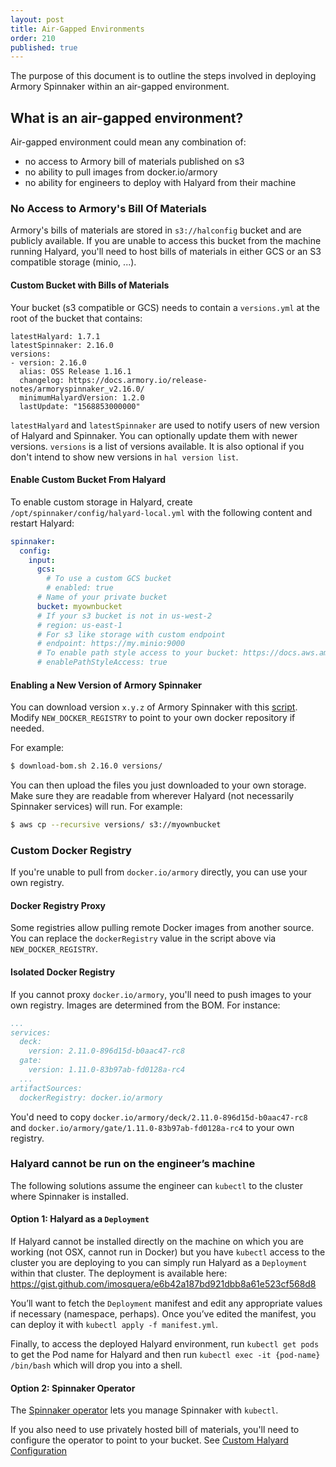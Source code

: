 ```yaml
---
layout: post
title: Air-Gapped Environments
order: 210
published: true
---
```


The purpose of this document is to outline the steps involved in deploying Armory Spinnaker within an air-gapped environment.


## What is an air-gapped environment?

Air-gapped environment could mean any combination of:
- no access to Armory bill of materials published on s3
- no ability to pull images from docker.io/armory
- no ability for engineers to deploy with Halyard from their machine

### No Access to Armory's Bill Of Materials

Armory's bills of materials are stored in `s3://halconfig` bucket and are publicly available. If you are unable to access this bucket from the machine running Halyard, you'll need to host bills of materials in either GCS or an S3 compatible storage (minio, ...).

#### Custom Bucket with Bills of Materials

Your bucket (s3 compatible or GCS) needs to contain a `versions.yml` at the root of the bucket that contains:

```
latestHalyard: 1.7.1
latestSpinnaker: 2.16.0
versions:
- version: 2.16.0
  alias: OSS Release 1.16.1
  changelog: https://docs.armory.io/release-notes/armoryspinnaker_v2.16.0/
  minimumHalyardVersion: 1.2.0
  lastUpdate: "1568853000000"
```

`latestHalyard` and `latestSpinnaker` are used to notify users of new version of Halyard and Spinnaker. You can optionally update them with newer versions. `versions` is a list of versions available. It is also optional if you don't intend to show new versions in `hal version list`.

#### Enable Custom Bucket From Halyard

To enable custom storage in Halyard, create `/opt/spinnaker/config/halyard-local.yml` with the following content and restart Halyard:

```yaml
spinnaker:
  config:
    input:
      gcs:
        # To use a custom GCS bucket
        # enabled: true
      # Name of your private bucket
      bucket: myownbucket
      # If your s3 bucket is not in us-west-2
      # region: us-east-1
      # For s3 like storage with custom endpoint
      # endpoint: https://my.minio:9000
      # To enable path style access to your bucket: https://docs.aws.amazon.com/AmazonS3/latest/dev/UsingBucket.html#access-bucket-intro
      # enablePathStyleAccess: true
```


#### Enabling a New Version of Armory Spinnaker

You can download version `x.y.z` of Armory Spinnaker with this [script](https://gist.github.com/ncknt/37b1743111eb727bcd81e21dffda90d6). Modify `NEW_DOCKER_REGISTRY` to point to your own docker repository if needed.

For example:

```bash
$ download-bom.sh 2.16.0 versions/
```

You can then upload the files you just downloaded to your own storage. Make sure they are readable from wherever Halyard (not necessarily Spinnaker services) will run. For example:

```bash
$ aws cp --recursive versions/ s3://myownbucket
```

### Custom Docker Registry

If you're unable to pull from `docker.io/armory` directly, you can use your own registry.

#### Docker Registry Proxy

Some registries allow pulling remote Docker images from another source. You can replace the `dockerRegistry` value in the script above via `NEW_DOCKER_REGISTRY`.

#### Isolated Docker Registry

If you cannot proxy `docker.io/armory`, you'll need to push images to your own registry. Images are determined from the BOM. For instance:

```yaml
...
services:
  deck:
    version: 2.11.0-896d15d-b0aac47-rc8
  gate:
    version: 1.11.0-83b97ab-fd0128a-rc4
  ...
artifactSources:
  dockerRegistry: docker.io/armory
```

You'd need to copy `docker.io/armory/deck/2.11.0-896d15d-b0aac47-rc8` and `docker.io/armory/gate/1.11.0-83b97ab-fd0128a-rc4` to your own registry.

### Halyard cannot be run on the engineer’s machine

The following solutions assume the engineer can `kubectl` to the cluster where Spinnaker is installed.

#### Option 1: Halyard as a `Deployment`

If Halyard cannot be installed directly on the machine on which you are working (not OSX, cannot run in Docker) but you have `kubectl` access to the cluster you are deploying to you can simply run Halyard as a `Deployment` within that cluster. The deployment is available here: https://gist.github.com/imosquera/e6b42a187bd921dbb8a61e523cf568d8

You’ll want to fetch the `Deployment` manifest and edit any appropriate values if necessary (namespace, perhaps). Once you’ve edited the manifest, you can deploy it with `kubectl apply -f manifest.yml`.

Finally, to access the deployed Halyard environment, run `kubectl get pods` to get the Pod name for Halyard and then run `kubectl exec -it {pod-name} /bin/bash` which will drop you into a shell.

#### Option 2: Spinnaker Operator

The [Spinnaker operator](/spinnaker/operator/) lets you manage Spinnaker with `kubectl`.

If you also need to use privately hosted bill of materials, you'll need to configure the operator to point to your bucket. See [Custom Halyard Configuration](/spinnaker/operator/#custom-halyard-configuration)

